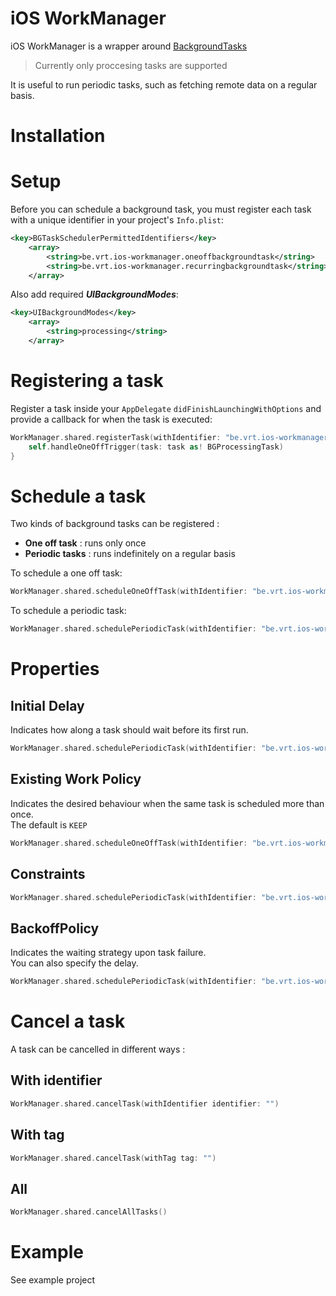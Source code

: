 # iOS WorkManager

iOS WorkManager is a wrapper around [BackgroundTasks](https://developer.apple.com/documentation/backgroundtasks)

> Currently only proccesing tasks are supported

It is useful to run periodic tasks, such as fetching remote data on a regular basis.

# Installation

# Setup

Before you can schedule a background task, you must register each task with a unique identifier in your project's `Info.plist`:

```xml
<key>BGTaskSchedulerPermittedIdentifiers</key>
	<array>
		<string>be.vrt.ios-workmanager.oneoffbackgroundtask</string>
		<string>be.vrt.ios-workmanager.recurringbackgroundtask</string>
	</array>
```

Also add required ***UIBackgroundModes***:

```xml
<key>UIBackgroundModes</key>
	<array>
		<string>processing</string>
	</array>
```

# Registering a task

Register a task inside your `AppDelegate` `didFinishLaunchingWithOptions` and provide a callback for when the task is executed:

```Swift
WorkManager.shared.registerTask(withIdentifier: "be.vrt.ios-workmanager.oneoffbackgroundtask") { task in
    self.handleOneOffTrigger(task: task as! BGProcessingTask)
}
```

# Schedule a task

Two kinds of background tasks can be registered :
- **One off task** : runs only once
- **Periodic tasks** : runs indefinitely on a regular basis

To schedule a one off task:

```Swift
WorkManager.shared.scheduleOneOffTask(withIdentifier: "be.vrt.ios-workmanager.oneoffbackgroundtask", name: "update_something")
```

To schedule a periodic task:

```Swift
WorkManager.shared.schedulePeriodicTask(withIdentifier: "be.vrt.ios-workmanager.recurringbackgroundtask", name: "update_something", frequency: 900)
```

# Properties

## Initial Delay

Indicates how along a task should wait before its first run.

```Swift
WorkManager.shared.schedulePeriodicTask(withIdentifier: "be.vrt.ios-workmanager.recurringbackgroundtask", name: "update_something", frequency: 900, initialDelay: 900)
```

## Existing Work Policy

Indicates the desired behaviour when the same task is scheduled more than once.  
The default is `KEEP`

```Swift
WorkManager.shared.scheduleOneOffTask(withIdentifier: "be.vrt.ios-workmanager.oneoffbackgroundtask", name: "update_something", existingWorkPolicy: .replace)
```

## Constraints

```Swift
WorkManager.shared.schedulePeriodicTask(withIdentifier: "be.vrt.ios-workmanager.recurringbackgroundtask", name: "update_something", frequency: 900, constraints: [.requiresExternalPower, .requiresNetworkConnectivity])
```

## BackoffPolicy

Indicates the waiting strategy upon task failure.  
You can also specify the delay.

```Swift
WorkManager.shared.schedulePeriodicTask(withIdentifier: "be.vrt.ios-workmanager.recurringbackgroundtask", name: "update_something", frequency: 900,backoffPolicy: .exponential, backoffPolicyDelay: 500)
```

# Cancel a task

A task can be cancelled in different ways : 

## With identifier

```Swift
WorkManager.shared.cancelTask(withIdentifier identifier: "")
```

## With tag

```Swift
WorkManager.shared.cancelTask(withTag tag: "")
```

## All

```Swift
WorkManager.shared.cancelAllTasks()
```

# Example

See example project




